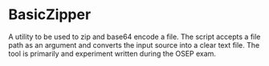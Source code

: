 # BasicZipper
A utility to be used to zip and base64 encode a file. The script accepts a file path as an argument and converts the input source into a clear text file. The tool is primarily and experiment written during the OSEP exam.
